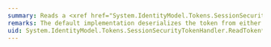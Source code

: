 ```yaml
---
summary: Reads a <xref href="System.IdentityModel.Tokens.SessionSecurityToken"></xref>.
remarks: The default implementation deserializes the token from either a WS-Secure Conversation Feb2005 or WS-Secure Conversation 1.3 `<wsc:SecurityContextToken>` element.
uid: System.IdentityModel.Tokens.SessionSecurityTokenHandler.ReadToken*
---
```

